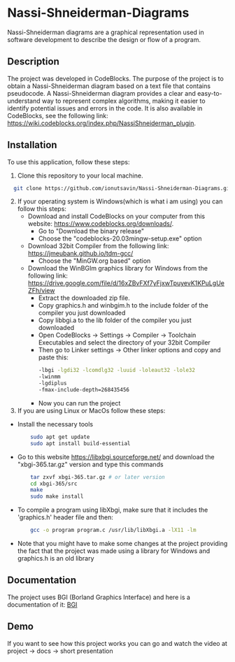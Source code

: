 
# Nassi-Shneiderman-Diagrams

Nassi-Shneiderman diagrams are a graphical representation used in software development to describe the design or flow of a program.


## Description
The project was developed in CodeBlocks. The purpose of the project is to obtain a Nassi-Shneiderman diagram based on a text file that contains pseudocode. A Nassi-Shneiderman diagram provides a clear and easy-to-understand way to represent complex algorithms, making it easier to identify potential issues and errors in the code. It is also available in CodeBlocks, see the following link:  https://wiki.codeblocks.org/index.php/NassiShneiderman_plugin.
## Installation

To use this application, follow these steps:
1. Clone this repository to your local machine.
```bash
  git clone https://github.com/ionutsavin/Nassi-Shneiderman-Diagrams.git
```
2. If your operating system is Windows(which is what i am using) you can follow this steps:
    - Download and install CodeBlocks on your computer from this website: https://www.codeblocks.org/downloads/.
        - Go to "Download the binary release"
        - Choose the "codeblocks-20.03mingw-setup.exe" option
    - Download 32bit Compiler from the following link: https://jmeubank.github.io/tdm-gcc/
        - Choose the "MinGW.org based" option
    - Download the WinBGIm graphics library for Windows from the following link: https://drive.google.com/file/d/16xZBvFXf7yFjxwTpuyevK1KPuLgUeZFh/view
        - Extract the downloaded zip file.
        - Copy graphics.h and winbgim.h to the include folder of the compiler you just downloaded
        - Copy libbgi.a to the lib folder of the compiler you just downloaded
        - Open CodeBlocks -> Settings -> Compiler -> Toolchain Executables and select the directory of your 32bit Compiler
        - Then go to Linker settings -> Other linker options and copy and paste this: 
            ```bash
            -lbgi -lgdi32 -lcomdlg32 -luuid -loleaut32 -lole32
            -lwinmm 
            -lgdiplus 
            -fmax-include-depth=268435456
            ```
        - Now you can run the project
3. If you are using Linux or MacOs follow these steps:
- Install the necessary tools
    ```bash
        sudo apt get update
        sudo apt install build-essential
    ```
- Go to this website https://libxbgi.sourceforge.net/ and download the "xbgi-365.tar.gz" version and type this commands
    ```bash
        tar zxvf xbgi-365.tar.gz # or later version
        cd xbgi-365/src
        make
        sudo make install
    ```
- To compile a program using libXbgi, make sure that it includes the 'graphics.h' header file and then:
    ```bash
        gcc -o program program.c /usr/lib/libXbgi.a -lX11 -lm
    ```
- Note that you might have to make some changes at the project providing the fact that the project was made using a library for Windows and graphics.h is an old library
## Documentation
The project uses BGI (Borland Graphics Interface) and here is a documentation of it: [BGI](https://home.cs.colorado.edu/~main/bgi/doc/)


## Demo

If you want to see how this project works you can go and watch the video at project -> docs -> short presentation

